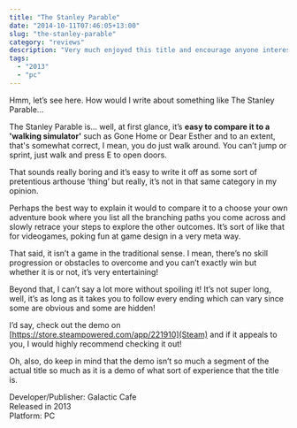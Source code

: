 ```yaml
---
title: "The Stanley Parable"
date: "2014-10-11T07:46:05+13:00"
slug: "the-stanley-parable"
category: "reviews"
description: "Very much enjoyed this title and encourage anyone interested in playing it. It looks like a walking simulator at first glance but it's a bit more than that."
tags:
  - "2013"
  - "pc"
---
```


Hmm, let’s see here. How would I write about something like The Stanley Parable…

The Stanley Parable is... well, at first glance, it’s **easy to compare it to a 'walking simulator'** such as Gone Home or Dear Esther and to an extent, that's somewhat correct, I mean, you do just walk around. You can’t jump or sprint, just walk and press E to open doors.

That sounds really boring and it’s easy to write it off as some sort of pretentious arthouse ‘thing’ but really, it’s not in that same category in my opinion.

Perhaps the best way to explain it would to compare it to a choose your own adventure book where you list all the branching paths you come across and slowly retrace your steps to explore the other outcomes. It’s sort of like that for videogames, poking fun at game design in a very meta way.

That said, it isn’t a game in the traditional sense. I mean, there’s no skill progression or obstacles to overcome and you can’t exactly win but whether it is or not, it’s very entertaining!

Beyond that, I can’t say a lot more without spoiling it! It’s not super long, well, it’s as long as it takes you to follow every ending which can vary since some are obvious and some are hidden!

I’d say, check out the demo on [https://store.steampowered.com/app/221910](Steam) and if it appeals to you, I would highly recommend checking it out!

Oh, also, do keep in mind that the demo isn’t so much a segment of the actual title so much as it is a demo of what sort of experience that the title is.

Developer/Publisher: Galactic Cafe \
Released in 2013 \
Platform: PC
